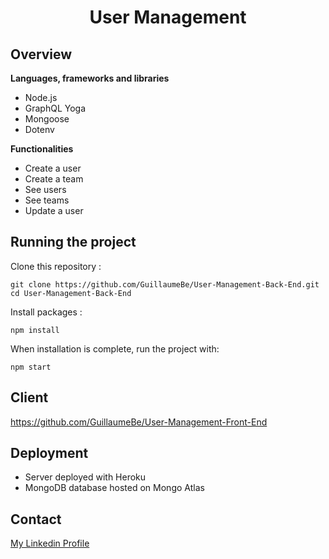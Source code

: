 <h1 align="center">User Management</h1>

## Overview

**Languages, frameworks and libraries**

- Node.js
- GraphQL Yoga
- Mongoose
- Dotenv

**Functionalities**

- Create a user
- Create a team
- See users
- See teams
- Update a user

## Running the project

Clone this repository :

```
git clone https://github.com/GuillaumeBe/User-Management-Back-End.git
cd User-Management-Back-End
```

Install packages :

```
npm install
```

When installation is complete, run the project with:

```
npm start
```

## Client

<a href="https://github.com/GuillaumeBe/User-Management-Front-End">https://github.com/GuillaumeBe/User-Management-Front-End</a>

## Deployment

- Server deployed with Heroku
- MongoDB database hosted on Mongo Atlas

## Contact

<a href="https://www.linkedin.com/in/guillaumebettin" target="_blank">My Linkedin Profile</a>

